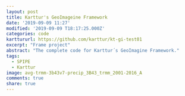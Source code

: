 ```yaml
---
layout: post
title: Karttur's GeoImageine Framework
date: '2019-09-09 11:27'
modified: '2019-09-09 T18:17:25.000Z'
categories: code
karttururl: https://github.com/karttur/kt-gi-test01
excerpt: "Frame project"
abstract: "The complete code for Karttur´s GeoImagine Framework."
tags:
  - SPIPE
  - Karttur
image: avg-trmm-3b43v7-precip_3B43_trmm_2001-2016_A
comments: true
share: true
---
```

